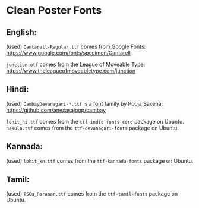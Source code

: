 
Clean Poster Fonts
==================

English:
--------

(used) `Cantarell-Regular.ttf` comes from Google Fonts: https://www.google.com/fonts/specimen/Cantarell

`junction.otf` comes from the League of Moveable Type: https://www.theleagueofmoveabletype.com/junction

Hindi:
------

(used) `CambayDevanagari-*.ttf` is a font family by Pooja Saxena: https://github.com/anexasajoop/cambay

`lohit_hi.ttf` comes from the `ttf-indic-fonts-core` package on Ubuntu.
`nakula.ttf` comes from the `ttf-devanagari-fonts` package on Ubuntu.


Kannada:
--------

(used) `lohit_kn.ttf` comes from the `ttf-kannada-fonts` package on Ubuntu.


Tamil:
------

(used) `TSCu_Paranar.ttf` comes from the `ttf-tamil-fonts` package on Ubuntu.

